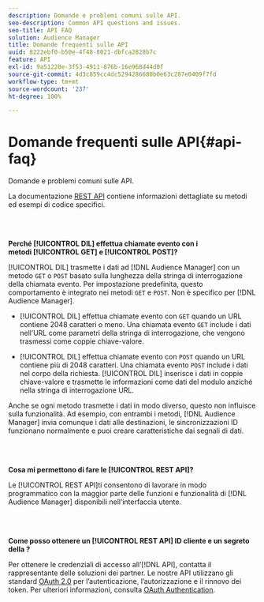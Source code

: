```yaml
---
description: Domande e problemi comuni sulle API.
seo-description: Common API questions and issues.
seo-title: API FAQ
solution: Audience Manager
title: Domande frequenti sulle API
uuid: 8222ebf0-b50e-4f48-8021-dbfca2828b7c
feature: API
exl-id: 9a51220e-3f53-4911-876b-16e968d44d0f
source-git-commit: 4d3c859cc4dc5294286680b0e63c287e0409f7fd
workflow-type: tm+mt
source-wordcount: '237'
ht-degree: 100%

---
```


# Domande frequenti sulle API{#api-faq}

Domande e problemi comuni sulle API.

<!-- 

faq_api.xml

 -->

La documentazione [REST API](../api/rest-api-main/rest-api-main.md) contiene informazioni dettagliate su metodi ed esempi di codice specifici.

<br> 

**Perché [!UICONTROL DIL] effettua chiamate evento con i metodi [!UICONTROL GET] e [!UICONTROL POST]?**

[!UICONTROL DIL] trasmette i dati ad [!DNL Audience Manager] con un metodo `GET` o `POST` basato sulla lunghezza della stringa di interrogazione della chiamata evento. Per impostazione predefinita, questo comportamento è integrato nei metodi `GET` e `POST`. Non è specifico per [!DNL Audience Manager].

* [!UICONTROL DIL] effettua chiamate evento con `GET` quando un URL contiene 2048 caratteri o meno. Una chiamata evento `GET` include i dati nell’URL come parametri della stringa di interrogazione, che vengono trasmessi come coppie chiave-valore.

* [!UICONTROL DIL] effettua chiamate evento con `POST` quando un URL contiene più di 2048 caratteri. Una chiamata evento `POST` include i dati nel corpo della richiesta. [!UICONTROL DIL] inserisce i dati in coppie chiave-valore e trasmette le informazioni come dati del modulo anziché nella stringa di interrogazione URL.

Anche se ogni metodo trasmette i dati in modo diverso, questo non influisce sulla funzionalità. Ad esempio, con entrambi i metodi, [!DNL Audience Manager] invia comunque i dati alle destinazioni, le sincronizzazioni ID funzionano normalmente e puoi creare caratteristiche dai segnali di dati.

<br> 

**Cosa mi permettono di fare le [!UICONTROL REST API]?**

Le [!UICONTROL REST API]ti consentono di lavorare in modo programmatico con la maggior parte delle funzioni e funzionalità di [!DNL Audience Manager] disponibili nell’interfaccia utente.

<br> 

**Come posso ottenere un [!UICONTROL REST API] ID cliente e un segreto della ?**

Per ottenere le credenziali di accesso all’[!DNL API], contatta il rappresentante delle soluzioni dei partner. Le nostre API utilizzano gli standard [OAuth 2.0](https://oauth.net/2/) per l’autenticazione, l’autorizzazione e il rinnovo dei token. Per ulteriori informazioni, consulta [OAuth Authentication](../api/rest-api-main/aam-api-getting-started.md#oauth).
